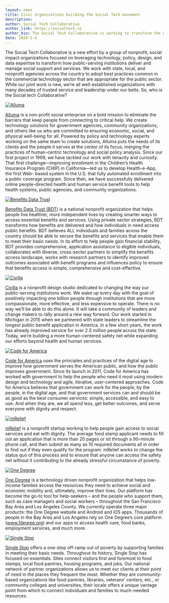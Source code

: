 ```yaml
---
layout: news
title: Civic organizations building the Social Tech movement
description:
author: Social Tech Collaborative
author_link: https://socialtech.us
author_bio: The Social Tech Collaborative is working to transform the way technology powers social services. <a href="/about">Learn more.</a>
date: 2020-5-4
---
```


The Social Tech Collaborative is a new effort by a group of nonprofit, social impact organizations focused on leveraging technology, policy, design, and data expertise to transform how public-serving institutions deliver and manage social support and services. We work with state, local, and nonprofit agencies across the country to adopt best practices common in the commercial technology sector that are appropriate for the public sector. While our joint work is new, we’re all well-established organizations with many decades of trusted service and leadership under our belts. So, who is the Social tech Collaborative?

<div class="col-lg-3">
  <a href="https://www.alluma.org/"><img src="{{site.url}}/{{site.baseurl}}/assets/img/logos/logo-alluma.png" alt="Alluma" title="Alluma" class="vert"></a>
</div>

<a href="https://alluma.org">Alluma</a> is a non-profit social enterprise on a bold mission to eliminate the barriers that keep people from connecting to critical help. We create technology solutions for government agencies, community organizations, and others like us who are committed to ensuring economic, social, and physical well-being for all. Powered by policy and technology experts working on the same team to create solutions, Alluma puts the needs of its clients and the people it serves at the center of its focus, merging the practices of human-centric technology and social policy analysis. Since our first project in 1999, we have tackled our work with tenacity and curiosity. That first challenge—improving enrollment in the Children’s Health Insurance Program (CHIP) in California—led us to develop Health-e-App, the first Web- based system in the U.S. that fully automated enrollment into a public coverage program. Since then, we have successfully delivered online people-directed health and human service benefit tools to help health systems, public agencies, and community organizations.

<div class="col-lg-3">
<a href="https://bdtrust.org/"><img src="{{site.url}}/{{site.baseurl}}/assets/img/logos/logo-benefitsdatatrust.png" alt="Benefits Data Trust" title="Benefits Data Trust" class="horiz"></a>
</div>

<a href="https://bdtrust.org">Benefits Data Trust (BDT)</a> is a national nonprofit organization that helps people live healthier, more independent lives by creating smarter ways to access essential benefits and services. Using private sector strategies, BDT transforms how benefits are delivered and how individuals in need access public benefits. BDT believes ALL individuals and families across the country should be able to secure the benefits and services that enable them to meet their basic needs. In its effort to help people gain financial stability, BDT provides comprehensive, application assistance to eligible individuals, collaborates with diverse, cross-sector partners to simplify the benefits access landscape, works with research partners to identify improved outcomes associated with benefit programs and influences policy to ensure that benefits access is simple, comprehensive and cost-effective.
<br>

<div class="col-lg-3">
<a href="https://www.civilla.com/"><img src="{{site.url}}/{{site.baseurl}}/assets/img/logos/logo-civilla.png" alt="Civilla" title="Civilla" class="horiz"></a>
</div>

<a href="https://civilla.com">Civilla</a> is a nonprofit design studio dedicated to changing the way our public-serving institutions work. We wake up every day with the goal of positively impacting one billion people through institutions that are more compassionate, more effective, and less expensive to operate. There is no way we’ll be able to do this alone. It will take a community of leaders and change makers to rally around a new way forward. Our work started in Michigan in 2015 when we partnered with state leaders to streamline the longest public benefit application in America. In a few short years, the work has already improved service for over 2.5 million people across the state. Today, we’re building a more human-centered safety net while expanding our efforts beyond health and human services.
<br>

<div class="col-lg-3">
<a href="https://www.codeforamerica.org/"><img src="{{site.url}}/{{site.baseurl}}/assets/img/logos/logo-cfa.png" alt="Code for America" title="Code for America" class="horiz"></a>
</div>

<a href="https://codeforamerica.org">Code for America</a> uses the principles and practices of the digital age to improve how government serves the American public, and how the public improves government. Since its launch in 2011, Code for America has worked with government to help the people who need it most using modern design and technology and agile, iterative, user-centered approaches. Code for America believes that government can work for the people, by the people, in the digital age, and that government services can and should be as good as the best consumer services: simple, accessible, and easy to use. And when they are, we all spend less, get better outcomes, and serve everyone with dignity and respect.
<br>

<div class="col-lg-3">
<a href="https://www.mrelief.com"><img src="{{site.url}}/{{site.baseurl}}/assets/img/logos/logo-mrelief.svg" alt="mRelief" title="mRelief" class="vert"></a>
</div>

<a href="https://mrelief.com">mRelief</a> is a nonprofit startup working to help people gain access to social services and eat with dignity. The average food stamp applicant needs to fill out an application that is more than 20 pages or sit through a 90-minute phone call, and then submit as many as 10 required documents all in order to find out if they even qualify for the program. mRelief works to change the status quo of this process and to ensure that anyone can access the safety net without it contributing to the already stressful circumstance of poverty.
<br>

<div class="col-lg-3">
<a href="https://www.1degree.org/"><img src="{{site.url}}/{{site.baseurl}}/assets/img/logos/logo-onedegree.png" alt="One Degree" title="One Degree" class="sq"></a>
</div>

<a href="https://degree.org">One Degree</a> is a technology driven nonprofit organization that helps low-income families access the resources they need to achieve social and economic mobility and, ultimately, improve their lives. Our platform has become the go-to tool for help-seekers – and the people who support them, such as case managers and social workers – throughout the San Francisco Bay Area and Los Angeles County. We currently operate three major products: the One Degree website and Android and iOS apps. Thousands of people in the Bay Area and Los Angeles rely on One Degree’s core platform (www.1degree.org) and our apps to access health care, food banks, employment services, and much more.
<br>

<div class="col-lg-3">
<a href="https://singlestopusa.org/"><img src="{{site.url}}/{{site.baseurl}}/assets/img/logos/logo-singlestop.svg" alt="Single Stop" title="Single Stop" class="sq"></a>
</div>

<a href="https://singlestopusa.org">Single Stop</a> offers a one-stop off-ramp out of poverty by supporting families in meeting their basic needs. Throughout its history, Single Stop has focused on essentials. Sites connect visitors first and foremost to food stamps, local food pantries, housing programs, and jobs. Our national network of partner organizations allows us to meet our clients at their point of need in the places they frequent the most. Whether they are community-based organizations like food pantries, libraries, veterans’ centers, etc., or community colleges and universities, their locale offers a unique vantage point from which to connect individuals and families to much-needed resources.
